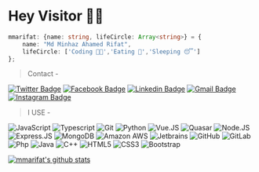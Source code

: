 # Hey Visitor 🦸🏼

```typescript
mmarifat: {name: string, lifeCircle: Array<string>} = {
    name: "Md Minhaz Ahamed Rifat",
    lifeCircle: ['Coding 👨‍💻','Eating 🍪','Sleeping 😴']
};
```

> Contact - <br>

[![Twitter Badge](https://img.shields.io/badge/-mmarifat6-38C1BF?style=plastic&logo=Twitter&logoColor=white&link=https://twitter.com/mmarifat6/)](https://twitter.com/mmarifat6/)
[![Facebook Badge](https://img.shields.io/badge/-mmarifat-128DC2?style=plastic&logo=Facebook&logoColor=white&link=https://www.facebook.com/mma.rifat6/)](https://www.facebook.com/mma.rifat6/)
[![Linkedin Badge](https://img.shields.io/badge/-mmarifat66-12C27C?style=plastic&logo=Linkedin&logoColor=white&link=https://www.linkedin.com/in/mmarifat66/)](https://www.linkedin.com/in/mmarifat66/)
[![Gmail Badge](https://img.shields.io/badge/-16103325@iubat.edu-BD3307?style=plastic&logo=Gmail&logoColor=white&link=mailto:16103325@iubat.edu)](mailto:16103325@iubat.edu)
[![Instagram Badge](https://img.shields.io/badge/-mma.rifat-C407B5?style=plastic&logo=instagram&logoColor=white&link=https://instagram.com/mmarifat/)](https://instagram.com/mma.rifat)

 > I USE - <br>

![JavaScript](https://img.shields.io/badge/-JavaScript-black?style=plastic&logo=javascript)
![Typescript](https://img.shields.io/badge/-Typescript-8fcfd1?style=plastic&logo=typescript)
![Git](https://img.shields.io/badge/-Git-black?style=plastic&logo=git)
![Python](https://img.shields.io/badge/-Python-blasck?style=plastic&logo=python)
![Vue.JS](https://img.shields.io/badge/-Vue.Js-3b2e5a?style=plastic&logo=Vue.JS)
![Quasar](https://img.shields.io/badge/-Quasar-0081CB?style=plastic&logo=quasar)
![Node.JS](https://img.shields.io/badge/-Node.JS-092E20?style=plastic&logo=Node.JS)
![Express.JS](https://img.shields.io/badge/-Express.JS-092E20?style=plastic&logo=Express.JS)
![MongoDB](https://img.shields.io/badge/-MongoDB-092E20?style=plastic&logo=mongodb)
![Amazon AWS](https://img.shields.io/badge/Amazon%20AWS-232F3E?style=plastic&logo=amazon-aws)
![Jetbrains](https://img.shields.io/badge/-Jetbrains-007ACC?style=plastic&logo=jetbrains)
![GitHub](https://img.shields.io/badge/-GitHub-181717?style=plastic&logo=github)
![GitLab](https://img.shields.io/badge/-GitLab-FCA121?style=plastic&logo=gitlab)
![Php](https://img.shields.io/badge/-Php-394989?style=plastic&logo=php)
![Java](https://img.shields.io/badge/-Java-3f4441?style=plastic&logo=java)
![C++](https://img.shields.io/badge/-C++-00599C?style=plastic&logo=c)
![HTML5](https://img.shields.io/badge/-HTML5-E34F26?style=plastic&logo=html5&logoColor=white)
![CSS3](https://img.shields.io/badge/-CSS3-1572B6?style=plastic&logo=css3)
![Bootstrap](https://img.shields.io/badge/-Bootstrap-563D7C?style=plastic&logo=bootstrap)

[![mmarifat's github stats](https://github-readme-stats.vercel.app/api?username=mmarifat&theme=white&show_icons=true)](https://github.com/mmarifat)
